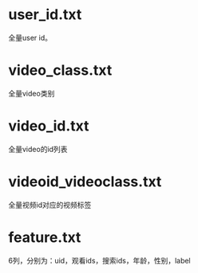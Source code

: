 # user_id.txt
全量user id。
# video_class.txt
全量video类别
# video_id.txt
全量video的id列表
# videoid_videoclass.txt
全量视频id对应的视频标签
# feature.txt
6列，分别为：uid，观看ids，搜索ids，年龄，性别，label